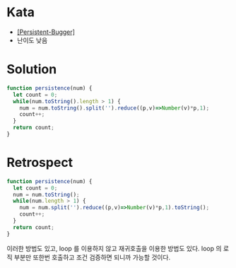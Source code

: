 # Kata
- [[Persistent-Bugger]](https://www.codewars.com/kata/persistent-bugger/javascript)
- 난이도 낮음 

# Solution
```javascript
function persistence(num) {
  let count = 0;
  while(num.toString().length > 1) {
    num = num.toString().split('').reduce((p,v)=>Number(v)*p,1); 
    count++;
  }
  return count;
}
```
# Retrospect
```javascript
function persistence(num) {
  let count = 0;
  num = num.toString();
  while(num.length > 1) {
    num = num.split('').reduce((p,v)=>Number(v)*p,1).toString();
    count++;
  }
  return count;
}
```
이러한 방법도 있고, loop 를 이용하지 않고 재귀호출을 이용한 방법도 있다. 
loop 의 로직 부분만 또한번 호출하고 조건 검증하면 되니까 가능할 것이다. 
